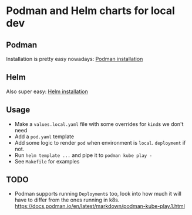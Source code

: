 # Podman and Helm charts for local dev

## Podman

Installation is pretty easy nowadays: [Podman installation](https://podman.io/docs/installation)

## Helm

Also super easy: [Helm installation](https://helm.sh/docs/intro/install/)

## Usage

- Make a `values.local.yaml` file with some overrides for `kind`s we don't need
- Add a `pod.yaml` template
- Add some logic to render `pod` when environment is `local`. `deployment` if not.
- Run `helm template ...` and pipe it to `podman kube play -`
- See `Makefile` for examples

## TODO

- Podman supports running `Deployment`s too, look into how much it will have to
  differ from the ones running in k8s.
  <https://docs.podman.io/en/latest/markdown/podman-kube-play.1.html>
